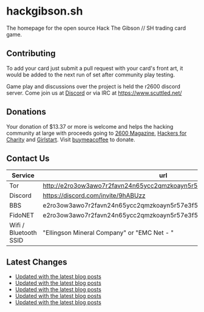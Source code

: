 # hackgibson.sh
The homepage for the open source Hack The Gibson // SH trading card game.


## Contributing

To add your card just submit a pull request with your card's front art, it would be added to the next run of set after community play testing.

Game play and discussions over the project is held the r2600 discord server. Come join us at [Discord](https://discord.com/invite/9hABUzz) or via IRC at https://www.scuttled.net/


## Donations

Your donation of $13.37 or more is welcome and helps the hacking community at large with proceeds going to [2600 Magazine](https://2600.com/), [Hackers for Charity](https://hackersforcharity.org) and [Girlstart](https://girlstart.org).  Visit [buymeacoffee](https://www.buymeacoffee.com/hackgibson.sh) to donate.


## Contact Us

Service | url
-|-
Tor | http://e2ro3ow3awo7r2favn24n65ycc2qmzkoayn5r57e3f56nvjwdcgg32ad.onion
Discord | https://discord.com/invite/9hABUzz
BBS | e2ro3ow3awo7r2favn24n65ycc2qmzkoayn5r57e3f56nvjwdcgg32ad.onion:23
FidoNET | e2ro3ow3awo7r2favn24n65ycc2qmzkoayn5r57e3f56nvjwdcgg32ad.onion:24554
Wifi / Bluetooth SSID | "Ellingson Mineral Company" or "EMC Net - <fidonet address>"

## Latest Changes
<!-- BLOG-POST-LIST:START -->
- [Updated with the latest blog posts](https://github.com/DFW2600/hackgibson.sh/commit/7f88f0c256a3c4d30b5fd6a9a18a4159407e5da2)
- [Updated with the latest blog posts](https://github.com/DFW2600/hackgibson.sh/commit/6f24635dc67743176982ba49175414c5793604c5)
- [Updated with the latest blog posts](https://github.com/DFW2600/hackgibson.sh/commit/2ae1d58f6e089c19f825cfd85e8d3f1f036a32e0)
- [Updated with the latest blog posts](https://github.com/DFW2600/hackgibson.sh/commit/e18fec348f972af904e96735238c16dfba4c5b5c)
- [Updated with the latest blog posts](https://github.com/DFW2600/hackgibson.sh/commit/dff5129d7369a02e9da9c85c0823d84de49f8235)
<!-- BLOG-POST-LIST:END -->

